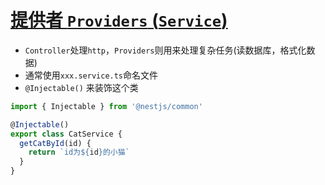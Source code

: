 # [提供者 `Providers` (`Service`)]('[text](https://docs.nestjs.cn/10/providers?id=providers)')

- `Controller`处理`http`，`Providers`则用来处理复杂任务(读数据库，格式化数据)
- 通常使用`xxx.service.ts`命名文件
- `@Injectable()` 来装饰这个类 

```ts
import { Injectable } from '@nestjs/common'

@Injectable()
export class CatService {
  getCatById(id) {
    return `id为${id}的小猫`
  }
}
```